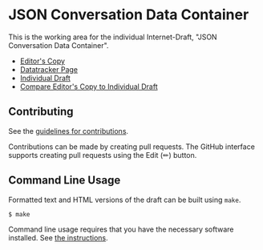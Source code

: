# JSON Conversation Data Container

This is the working area for the individual Internet-Draft, "JSON Conversation Data Container".

* [Editor's Copy](https://dgpetrie.github.io/draft-petrie-vcon/#go.draft-petrie-vcon.html)
* [Datatracker Page](https://datatracker.ietf.org/doc/draft-petrie-vcon)
* [Individual Draft](https://datatracker.ietf.org/doc/html/draft-petrie-vcon)
* [Compare Editor's Copy to Individual Draft](https://dgpetrie.github.io/draft-petrie-vcon/#go.draft-petrie-vcon.diff)


## Contributing

See the
[guidelines for contributions](https://github.com/dgpetrie/draft-petrie-vcon/blob/main/CONTRIBUTING.md).

Contributions can be made by creating pull requests.
The GitHub interface supports creating pull requests using the Edit (✏) button.


## Command Line Usage

Formatted text and HTML versions of the draft can be built using `make`.

```sh
$ make
```

Command line usage requires that you have the necessary software installed.  See
[the instructions](https://github.com/martinthomson/i-d-template/blob/main/doc/SETUP.md).

